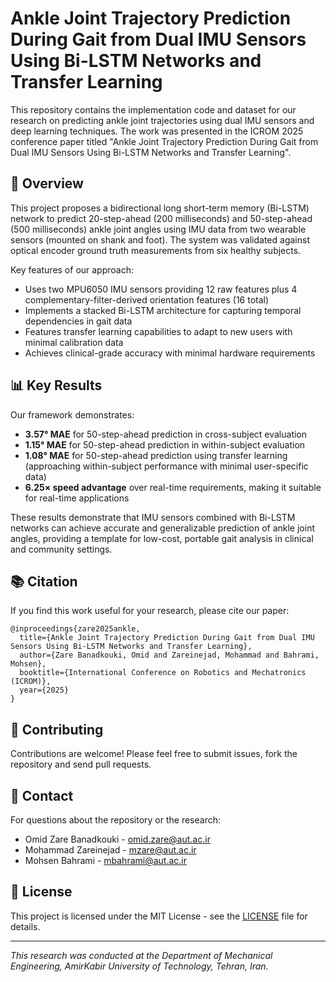 # Ankle Joint Trajectory Prediction During Gait from Dual IMU Sensors Using Bi-LSTM Networks and Transfer Learning



This repository contains the implementation code and dataset for our research on predicting ankle joint trajectories using dual IMU sensors and deep learning techniques. The work was presented in the ICROM 2025 conference paper titled "Ankle Joint Trajectory Prediction During Gait from Dual IMU Sensors Using Bi-LSTM Networks and Transfer Learning".

## 📌 Overview

This project proposes a bidirectional long short-term memory (Bi-LSTM) network to predict 20-step-ahead (200 milliseconds) and 50-step-ahead (500 milliseconds) ankle joint angles using IMU data from two wearable sensors (mounted on shank and foot). The system was validated against optical encoder ground truth measurements from six healthy subjects.

Key features of our approach:
- Uses two MPU6050 IMU sensors providing 12 raw features plus 4 complementary-filter-derived orientation features (16 total)
- Implements a stacked Bi-LSTM architecture for capturing temporal dependencies in gait data
- Features transfer learning capabilities to adapt to new users with minimal calibration data
- Achieves clinical-grade accuracy with minimal hardware requirements

## 📊 Key Results

Our framework demonstrates:
- **3.57° MAE** for 50-step-ahead prediction in cross-subject evaluation
- **1.15° MAE** for 50-step-ahead prediction in within-subject evaluation
- **1.08° MAE** for 50-step-ahead prediction using transfer learning (approaching within-subject performance with minimal user-specific data)
- **6.25× speed advantage** over real-time requirements, making it suitable for real-time applications

These results demonstrate that IMU sensors combined with Bi-LSTM networks can achieve accurate and generalizable prediction of ankle joint angles, providing a template for low-cost, portable gait analysis in clinical and community settings.

## 📚 Citation

If you find this work useful for your research, please cite our paper:

```
@inproceedings{zare2025ankle,
  title={Ankle Joint Trajectory Prediction During Gait from Dual IMU Sensors Using Bi-LSTM Networks and Transfer Learning},
  author={Zare Banadkouki, Omid and Zareinejad, Mohammad and Bahrami, Mohsen},
  booktitle={International Conference on Robotics and Mechatronics (ICROM)},
  year={2025}
}
```

## 🤝 Contributing

Contributions are welcome! Please feel free to submit issues, fork the repository and send pull requests.

## 📧 Contact

For questions about the repository or the research:
- Omid Zare Banadkouki - [omid.zare@aut.ac.ir](mailto:omid.zare@aut.ac.ir)
- Mohammad Zareinejad - [mzare@aut.ac.ir](mailto:mzare@aut.ac.ir)
- Mohsen Bahrami - [mbahrami@aut.ac.ir](mailto:mbahrami@aut.ac.ir)

## 📄 License

This project is licensed under the MIT License - see the [LICENSE](LICENSE) file for details.

---

*This research was conducted at the Department of Mechanical Engineering, AmirKabir University of Technology, Tehran, Iran.*
